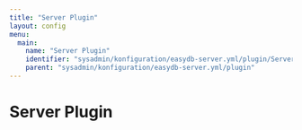 ```yaml
---
title: "Server Plugin"
layout: config
menu:
  main:
    name: "Server Plugin"
    identifier: "sysadmin/konfiguration/easydb-server.yml/plugin/Server"
    parent: "sysadmin/konfiguration/easydb-server.yml/plugin"
---
```

# Server Plugin